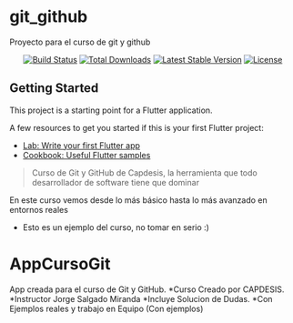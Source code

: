 # git_github

Proyecto para el curso de git y github

<p align="center">
<a href="https://travis-ci.org/laravel/framework"><img src="https://travis-ci.org/laravel/framework.svg" alt="Build Status"></a>
<a href="https://packagist.org/packages/laravel/framework"><img src="https://img.shields.io/packagist/dt/laravel/framework" alt="Total Downloads"></a>
<a href="https://packagist.org/packages/laravel/framework"><img src="https://img.shields.io/packagist/v/laravel/framework" alt="Latest Stable Version"></a>
<a href="https://packagist.org/packages/laravel/framework"><img src="https://img.shields.io/packagist/l/laravel/framework" alt="License"></a>
</p>

## Getting Started

This project is a starting point for a Flutter application.

A few resources to get you started if this is your first Flutter project:

- [Lab: Write your first Flutter app](https://flutter.dev/docs/get-started/codelab)
- [Cookbook: Useful Flutter samples](https://flutter.dev/docs/cookbook)

> Curso de Git y GitHub de Capdesis, la herramienta que todo desarrollador de software tiene que dominar
> 
En este curso vemos desde lo más básico hasta lo más avanzado en entornos reales
* Esto es un ejemplo del curso, no tomar en serio :)

# AppCursoGit
App creada para el curso de Git y GitHub.
*Curso Creado por CAPDESIS.
*Instructor Jorge Salgado Miranda
*Incluye Solucion de Dudas.
*Con Ejemplos reales y trabajo en Equipo (Con ejemplos)


